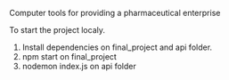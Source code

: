 Computer tools for providing a pharmaceutical enterprise

To start the project localy.

1. Install dependencies on final_project and api folder.
2. npm start on final_project 
3. nodemon index.js on api folder


